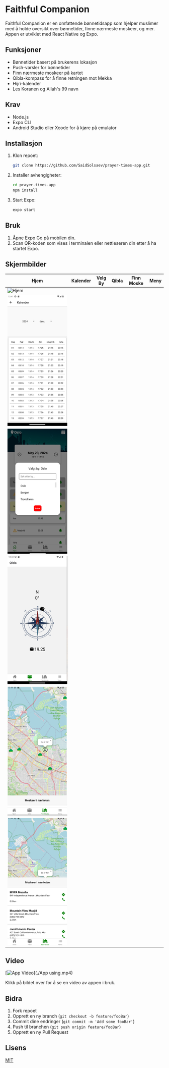 # Faithful Companion

Faithful Companion er en omfattende bønnetidsapp som hjelper muslimer med å holde oversikt over bønnetider, finne nærmeste moskeer, og mer. Appen er utviklet med React Native og Expo.

## Funksjoner
- Bønnetider basert på brukerens lokasjon
- Push-varsler for bønnetider
- Finn nærmeste moskeer på kartet
- Qibla-kompass for å finne retningen mot Mekka
- Hijri-kalender
- Les Koranen og Allah's 99 navn

## Krav
- Node.js
- Expo CLI
- Android Studio eller Xcode for å kjøre på emulator

## Installasjon
1. Klon repoet:
    ```sh
    git clone https://github.com/SaidSolsaev/prayer-times-app.git
    ```
2. Installer avhengigheter:
    ```sh
    cd prayer-times-app
    npm install
    ```
3. Start Expo:
    ```sh
    expo start
    ```

## Bruk
1. Åpne Expo Go på mobilen din.
2. Scan QR-koden som vises i terminalen eller nettleseren din etter å ha startet Expo.

## Skjermbilder
| Hjem | Kalender | Velg By | Qibla | Finn Moske | Meny |
|------|----------|---------|-------|------------|------|
| ![Hjem](../assets/screenshots/Screen1.png) 
| ![Kalender](./assets/screenshots/Screen2.png) 
| ![Velg By](./assets/screenshots/Screen3.png) 
| ![Qibla](./assets/screenshots/Screen4.png) 
| ![Finn Moske](./assets/screenshots/Screen5.png) 
| ![Meny](./assets/screenshots/Screen6.png) |

## Video
[![App Video](./Screen7.png)](./App using.mp4)

Klikk på bildet over for å se en video av appen i bruk.

## Bidra
1. Fork repoet
2. Opprett en ny branch (`git checkout -b feature/fooBar`)
3. Commit dine endringer (`git commit -m 'Add some fooBar'`)
4. Push til branchen (`git push origin feature/fooBar`)
5. Opprett en ny Pull Request

## Lisens
[MIT](LICENSE)

